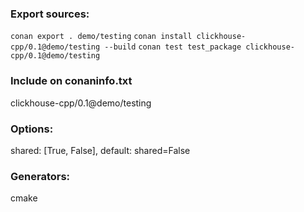 ### Export sources:
`conan export . demo/testing`
`conan install clickhouse-cpp/0.1@demo/testing --build`
`conan test test_package clickhouse-cpp/0.1@demo/testing`

### Include on conaninfo.txt
clickhouse-cpp/0.1@demo/testing

### Options:
shared: [True, False], default: shared=False

### Generators:
cmake
